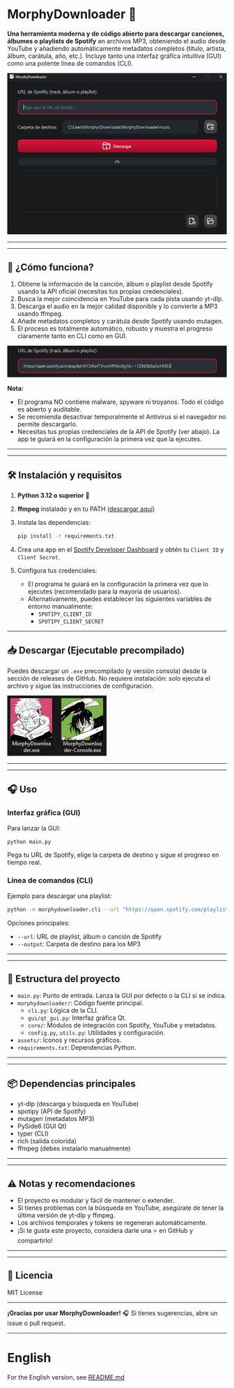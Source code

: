 # MorphyDownloader 🎵

**Una herramienta moderna y de código abierto para descargar canciones, álbumes o playlists de Spotify** en archivos MP3, obteniendo el audio desde YouTube y añadiendo automáticamente metadatos completos (título, artista, álbum, carátula, año, etc.). Incluye tanto una interfaz gráfica intuitiva (GUI) como una potente línea de comandos (CLI).

![MorphyDownloader GUI](assets/img/screnshot.png)

---

---

## 🚀 ¿Cómo funciona?

1. Obtiene la información de la canción, álbum o playlist desde Spotify usando la API oficial (necesitas tus propias credenciales).
2. Busca la mejor coincidencia en YouTube para cada pista usando yt-dlp.
3. Descarga el audio en la mejor calidad disponible y lo convierte a MP3 usando ffmpeg.
4. Añade metadatos completos y carátula desde Spotify usando mutagen.
5. El proceso es totalmente automático, robusto y muestra el progreso claramente tanto en CLI como en GUI.

![MorphyDownloader URL](assets/img/URL_Song.png)

**Nota:**

- El programa NO contiene malware, spyware ni troyanos. Todo el código es abierto y auditable.
- Se recomienda desactivar temporalmente el Antivirus si el navegador no permite descargarlo.
- Necesitas tus propias credenciales de la API de Spotify (ver abajo). La app te guiará en la configuración la primera vez que la ejecutes.

---

---

## 🛠️ Instalación y requisitos

1. **Python 3.12 o superior** 🐍
2. **ffmpeg** instalado y en tu PATH ([descargar aquí](https://www.gyan.dev/ffmpeg/builds/))
3. Instala las dependencias:

   ```sh
   pip install -r requirements.txt
   ```

4. Crea una app en el [Spotify Developer Dashboard](https://developer.spotify.com/dashboard/) y obtén tu `Client ID` y `Client Secret`.

5. Configura tus credenciales:

   - El programa te guiará en la configuración la primera vez que lo ejecutes (recomendado para la mayoría de usuarios).
   - Alternativamente, puedes establecer las siguientes variables de entorno manualmente:
     - `SPOTIPY_CLIENT_ID`
     - `SPOTIPY_CLIENT_SECRET`

---

## 📥 Descargar (Ejecutable precompilado)

Puedes descargar un `.exe` precompilado (y versión consola) desde la sección de releases de GitHub. No requiere instalación: solo ejecuta el archivo y sigue las instrucciones de configuración.

![MorphyDownloader .EXE](assets/img/ejecutables.png)

---

---

## 🎧 Uso

### Interfaz gráfica (GUI)

Para lanzar la GUI:

```sh
python main.py
```

Pega tu URL de Spotify, elige la carpeta de destino y sigue el progreso en tiempo real.

### Línea de comandos (CLI)

Ejemplo para descargar una playlist:

```sh
python -m morphydownloader.cli --url "https://open.spotify.com/playlist/ID_DE_LA_PLAYLIST" --output music
```

Opciones principales:

- `--url`: URL de playlist, álbum o canción de Spotify
- `--output`: Carpeta de destino para los MP3

---

---

## 📂 Estructura del proyecto

- `main.py`: Punto de entrada. Lanza la GUI por defecto o la CLI si se indica.
- `morphydownloader/`: Código fuente principal.
  - `cli.py`: Lógica de la CLI.
  - `gui/qt_gui.py`: Interfaz gráfica Qt.
  - `core/`: Módulos de integración con Spotify, YouTube y metadatos.
  - `config.py`, `utils.py`: Utilidades y configuración.
- `assets/`: Iconos y recursos gráficos.
- `requirements.txt`: Dependencias Python.

---

---

## 📦 Dependencias principales

- yt-dlp (descarga y búsqueda en YouTube)
- spotipy (API de Spotify)
- mutagen (metadatos MP3)
- PySide6 (GUI Qt)
- typer (CLI)
- rich (salida colorida)
- ffmpeg (debes instalarlo manualmente)

---

---

## ⚠️ Notas y recomendaciones

- El proyecto es modular y fácil de mantener o extender.
- Si tienes problemas con la búsqueda en YouTube, asegúrate de tener la última versión de yt-dlp y ffmpeg.
- Los archivos temporales y tokens se regeneran automáticamente.
- ¡Si te gusta este proyecto, considera darle una ⭐ en GitHub y compartirlo!

---

---

## 📜 Licencia

MIT License

---

**¡Gracias por usar MorphyDownloader!** 🎧 Si tienes sugerencias, abre un issue o pull request.

---

# English

For the English version, see [README.md](README.md)
